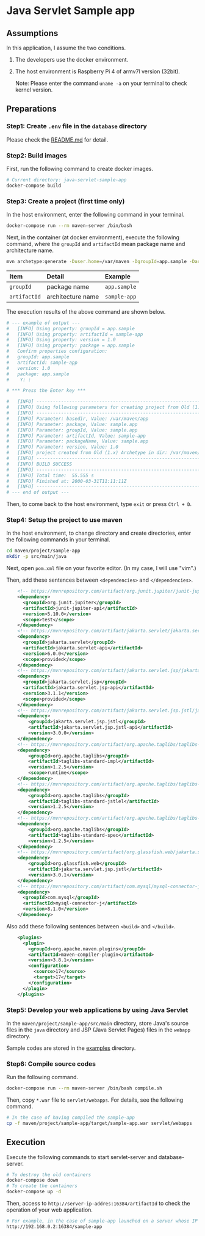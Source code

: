 # Java Servlet Sample app
## Assumptions
In this application, I assume the two conditions.

  1. The developers use the docker environment.
  1. The host environment is Raspberry Pi 4 of armv7l version (32bit).

      Note: Please enter the command `uname -a` on your terminal to check kernel version.

## Preparations
### Step1: Create `.env` file in the `database` directory
Please check the [README.md](./database/README.md) for detail.

### Step2: Build images
First, run the following command to create docker images.

```bash
# Current directory: java-servlet-sample-app
docker-compose build
```

### Step3: Create a project (first time only)
In the host environment, enter the following command in your terminal.

```bash
docker-compose run --rm maven-server /bin/bash
```

Next, in the container (at docker environment), execute the following command, where the `groupId` and `artifactId` mean package name and architecture name.

```bash
mvn archetype:generate -Duser.home=/var/maven -DgroupId=app.sample -DartifactId=sample-app -Dversion=1.0 -DarchetypeArtifactId=maven-archetype-webapp
```

| Item         | Detail            | Example      |
| :----        | :----             | :----        |
| `groupId`    | package name      | `app.sample` |
| `artifactId` | architecture name | `sample-app` |

The execution results of the above command are shown below.

```bash
# --- example of output ---
#   [INFO] Using property: groupId = app.sample
#   [INFO] Using property: artifactId = sample-app
#   [INFO] Using property: version = 1.0
#   [INFO] Using property: package = app.sample
#   Confirm properties configuration:
#   groupId: app.sample
#   artifactId: sample-app
#   version: 1.0
#   package: app.sample
#    Y: :

# *** Press the Enter key ***

#   [INFO] ----------------------------------------------------------------------------
#   [INFO] Using following parameters for creating project from Old (1.x) Archetype: maven-archetype-webapp:1.0
#   [INFO] ----------------------------------------------------------------------------
#   [INFO] Parameter: basedir, Value: /var/maven/app
#   [INFO] Parameter: package, Value: sample.app
#   [INFO] Parameter: groupId, Value: sample.app
#   [INFO] Parameter: artifactId, Value: sample-app
#   [INFO] Parameter: packageName, Value: sample.app
#   [INFO] Parameter: version, Value: 1.0
#   [INFO] project created from Old (1.x) Archetype in dir: /var/maven/app/sample-app
#   [INFO] ------------------------------------------------------------------------
#   [INFO] BUILD SUCCESS
#   [INFO] ------------------------------------------------------------------------
#   [INFO] Total time:  55.555 s
#   [INFO] Finished at: 2000-03-31T11:11:11Z
#   [INFO] ------------------------------------------------------------------------
# --- end of output ---
```

Then, to come back to the host environment, type `exit` or press `Ctrl + D`.

### Step4: Setup the project to use maven
In the host environment, to change directory and create directories, enter the following commands in your terminal.

```bash
cd maven/project/sample-app
mkdir -p src/main/java
```

Next, open `pom.xml` file on your favorite editor. (In my case, I will use "vim".)

Then, add these sentences between `<dependencies>` and `</dependencies>`.

```xml
    <!-- https://mvnrepository.com/artifact/org.junit.jupiter/junit-jupiter-api -->
    <dependency>
      <groupId>org.junit.jupiter</groupId>
      <artifactId>junit-jupiter-api</artifactId>
      <version>5.10.0</version>
      <scope>test</scope>
    </dependency>
    <!-- https://mvnrepository.com/artifact/jakarta.servlet/jakarta.servlet-api -->
    <dependency>
      <groupId>jakarta.servlet</groupId>
      <artifactId>jakarta.servlet-api</artifactId>
      <version>6.0.0</version>
      <scope>provided</scope>
    </dependency>
    <!-- https://mvnrepository.com/artifact/jakarta.servlet.jsp/jakarta.servlet.jsp-api -->
    <dependency>
      <groupId>jakarta.servlet.jsp</groupId>
      <artifactId>jakarta.servlet.jsp-api</artifactId>
      <version>3.1.1</version>
      <scope>provided</scope>
    </dependency>
    <!-- https://mvnrepository.com/artifact/jakarta.servlet.jsp.jstl/jakarta.servlet.jsp.jstl-api -->
    <dependency>
        <groupId>jakarta.servlet.jsp.jstl</groupId>
        <artifactId>jakarta.servlet.jsp.jstl-api</artifactId>
        <version>3.0.0</version>
    </dependency>
    <!-- https://mvnrepository.com/artifact/org.apache.taglibs/taglibs-standard-impl -->
    <dependency>
        <groupId>org.apache.taglibs</groupId>
        <artifactId>taglibs-standard-impl</artifactId>
        <version>1.2.5</version>
        <scope>runtime</scope>
    </dependency>
    <!-- https://mvnrepository.com/artifact/org.apache.taglibs/taglibs-standard-jstlel -->
    <dependency>
        <groupId>org.apache.taglibs</groupId>
        <artifactId>taglibs-standard-jstlel</artifactId>
        <version>1.2.5</version>
    </dependency>
    <!-- https://mvnrepository.com/artifact/org.apache.taglibs/taglibs-standard-spec -->
    <dependency>
        <groupId>org.apache.taglibs</groupId>
        <artifactId>taglibs-standard-spec</artifactId>
        <version>1.2.5</version>
    </dependency>
    <!-- https://mvnrepository.com/artifact/org.glassfish.web/jakarta.servlet.jsp.jstl -->
    <dependency>
        <groupId>org.glassfish.web</groupId>
        <artifactId>jakarta.servlet.jsp.jstl</artifactId>
        <version>3.0.1</version>
    </dependency>
    <!-- https://mvnrepository.com/artifact/com.mysql/mysql-connector-j -->
    <dependency>
      <groupId>com.mysql</groupId>
      <artifactId>mysql-connector-j</artifactId>
      <version>8.1.0</version>
    </dependency>
```

Also add these following sentences between `<build>` and `</build>`.

```xml
    <plugins>
      <plugin>
        <groupId>org.apache.maven.plugins</groupId>
        <artifactId>maven-compiler-plugin</artifactId>
        <version>3.8.1</version>
        <configuration>
          <source>17</source>
          <target>17</target>
        </configuration>
      </plugin>
    </plugins>
```

### Step5: Develop your web applications by using Java Servlet
In the `maven/project/sample-app/src/main` directory, store Java's source files in the `java` directory and JSP (Java Servlet Pages) files in the `webapp` directory.

Sample codes are stored in the [examples](./examples) directory.

### Step6: Compile source codes
Run the following command.

```bash
docker-compose run --rm maven-server /bin/bash compile.sh
```

Then, copy `*.war` file to `servlet/webapps`. For details, see the following command.

```bash
# In the case of having compiled the sample-app
cp -f maven/project/sample-app/target/sample-app.war servlet/webapps
```

## Execution
Execute the following commands to start servlet-server and database-server.

```bash
# To destroy the old containers
docker-compose down
# To create the containers
docker-compose up -d
```

Then, access to `http://server-ip-addres:16384/artifactId` to check the operation of your web application.

```bash
# For example, in the case of sample-app launched on a server whose IP address is 192.168.0.2
http://192.168.0.2:16384/sample-app
```
